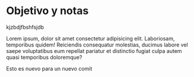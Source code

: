 # Objetivo y notas

kjzbdjfbshfsjdb

Lorem ipsum, dolor sit amet consectetur adipisicing elit. Laboriosam, temporibus quidem! Reiciendis consequatur molestias, ducimus labore vel saepe voluptatibus eum repellat pariatur et distinctio fugiat culpa autem quasi temporibus doloremque?


Esto es nuevo para un nuevo comit
